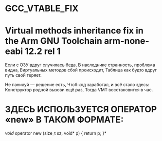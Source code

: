 # GCC_VTABLE_FIX
# Virtual methods inheritance fix in the Arm GNU Toolchain arm-none-eabi 12.2 rel 1

Если с ОЗУ вдруг случилась беда,
В наследнике странность, проблема видна,
Виртуальных методов сбой происходит,
Таблица как будто вдруг путь свой теряет.

Не паникуй — решение есть,
Чтоб код заработал, и всё стало здесь:
Конструктор родной вызови ещё раз,
Тогда VMT восстановится в час.

# ЗДЕСЬ ИСПОЛЬЗУЕТСЯ ОПЕРАТОР «new» В ТАКОМ ФОРМАТЕ:
*void* operator new (size_t sz, void* p) { return p; }*
